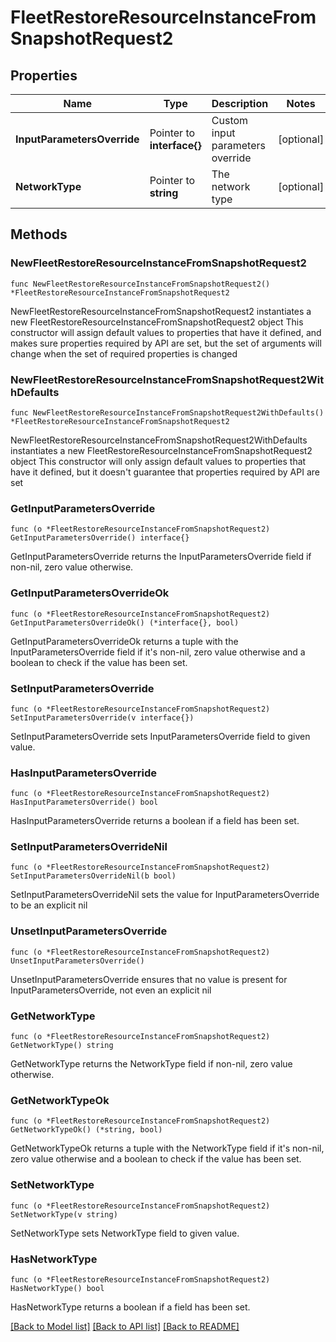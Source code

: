 # FleetRestoreResourceInstanceFromSnapshotRequest2

## Properties

Name | Type | Description | Notes
------------ | ------------- | ------------- | -------------
**InputParametersOverride** | Pointer to **interface{}** | Custom input parameters override | [optional] 
**NetworkType** | Pointer to **string** | The network type | [optional] 

## Methods

### NewFleetRestoreResourceInstanceFromSnapshotRequest2

`func NewFleetRestoreResourceInstanceFromSnapshotRequest2() *FleetRestoreResourceInstanceFromSnapshotRequest2`

NewFleetRestoreResourceInstanceFromSnapshotRequest2 instantiates a new FleetRestoreResourceInstanceFromSnapshotRequest2 object
This constructor will assign default values to properties that have it defined,
and makes sure properties required by API are set, but the set of arguments
will change when the set of required properties is changed

### NewFleetRestoreResourceInstanceFromSnapshotRequest2WithDefaults

`func NewFleetRestoreResourceInstanceFromSnapshotRequest2WithDefaults() *FleetRestoreResourceInstanceFromSnapshotRequest2`

NewFleetRestoreResourceInstanceFromSnapshotRequest2WithDefaults instantiates a new FleetRestoreResourceInstanceFromSnapshotRequest2 object
This constructor will only assign default values to properties that have it defined,
but it doesn't guarantee that properties required by API are set

### GetInputParametersOverride

`func (o *FleetRestoreResourceInstanceFromSnapshotRequest2) GetInputParametersOverride() interface{}`

GetInputParametersOverride returns the InputParametersOverride field if non-nil, zero value otherwise.

### GetInputParametersOverrideOk

`func (o *FleetRestoreResourceInstanceFromSnapshotRequest2) GetInputParametersOverrideOk() (*interface{}, bool)`

GetInputParametersOverrideOk returns a tuple with the InputParametersOverride field if it's non-nil, zero value otherwise
and a boolean to check if the value has been set.

### SetInputParametersOverride

`func (o *FleetRestoreResourceInstanceFromSnapshotRequest2) SetInputParametersOverride(v interface{})`

SetInputParametersOverride sets InputParametersOverride field to given value.

### HasInputParametersOverride

`func (o *FleetRestoreResourceInstanceFromSnapshotRequest2) HasInputParametersOverride() bool`

HasInputParametersOverride returns a boolean if a field has been set.

### SetInputParametersOverrideNil

`func (o *FleetRestoreResourceInstanceFromSnapshotRequest2) SetInputParametersOverrideNil(b bool)`

 SetInputParametersOverrideNil sets the value for InputParametersOverride to be an explicit nil

### UnsetInputParametersOverride
`func (o *FleetRestoreResourceInstanceFromSnapshotRequest2) UnsetInputParametersOverride()`

UnsetInputParametersOverride ensures that no value is present for InputParametersOverride, not even an explicit nil
### GetNetworkType

`func (o *FleetRestoreResourceInstanceFromSnapshotRequest2) GetNetworkType() string`

GetNetworkType returns the NetworkType field if non-nil, zero value otherwise.

### GetNetworkTypeOk

`func (o *FleetRestoreResourceInstanceFromSnapshotRequest2) GetNetworkTypeOk() (*string, bool)`

GetNetworkTypeOk returns a tuple with the NetworkType field if it's non-nil, zero value otherwise
and a boolean to check if the value has been set.

### SetNetworkType

`func (o *FleetRestoreResourceInstanceFromSnapshotRequest2) SetNetworkType(v string)`

SetNetworkType sets NetworkType field to given value.

### HasNetworkType

`func (o *FleetRestoreResourceInstanceFromSnapshotRequest2) HasNetworkType() bool`

HasNetworkType returns a boolean if a field has been set.


[[Back to Model list]](../README.md#documentation-for-models) [[Back to API list]](../README.md#documentation-for-api-endpoints) [[Back to README]](../README.md)


